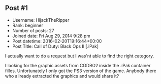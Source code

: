 ## Post #1
- Username: HijackTheRipper
- Rank: beginner
- Number of posts: 27
- Joined date: Fri Aug 29, 2014 9:28 pm
- Post datetime: 2016-02-20T19:16:44+00:00
- Post Title: Call of Duty: Black Ops II [.iPak]

I actually want to do a request but I was'nt able to find the right category.

I looking for the graphic assets from CODBO2 inside the .iPak container filles.
Unfortunately I only got the PS3 version of the game.  Anybody there who
allready extracted the graphics and would share it?
